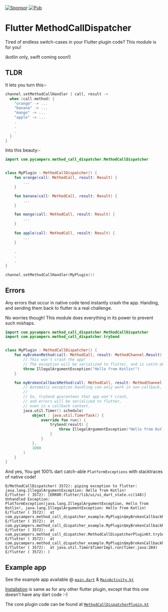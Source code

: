[![Sponsor](https://img.shields.io/badge/Sponsor-jaaga_labs-red.svg?style=for-the-badge)](https://www.jaaga.in/labs) [![Pub](https://img.shields.io/pub/v/flutter_cognito_plugin.svg?style=for-the-badge)](https://pub.dartlang.org/packages/flutter_cognito_plugin)

# Flutter MethodCallDispatcher

Tired of endless switch-cases in your Flutter plugin code? 
This module is for you!

(kotlin only, swift coming soon!)

## TLDR

It lets you turn this:-

```kotlin
channel.setMethodCallHandler { call, result ->
  when (call.method) {
    "orange" -> ...
    "banana" -> ...
    "mango" -> ...
    "apple" -> ...
    .
    .
    .
  }
}
```

Into this beauty:-

```kotlin
import com.pycampers.method_call_dispatcher.MethodCallDispatcher


class MyPlugin : MethodCallDispatcher() {
    fun orange(call: MethodCall, result: Result) {
        ...
    }

    fun banana(call: MethodCall, result: Result) {
        ...
    }

    fun mango(call: MethodCall, result: Result) {
        ...
    }
    
    fun apple(call: MethodCall, result: Result) {
        ...
    }
      
    .
    .
    .
}

channel.setMethodCallHandler(MyPlugin())
```

## Errors

Any errors that occur in native code tend instantly crash the app.
Handing, and sending them back to flutter is a real challenge.

No worries though!
This module does everything in its power to prevent such mishaps.

```kotlin
import com.pycampers.method_call_dispatcher.MethodCallDispatcher
import com.pycampers.method_call_dispatcher.trySend


class MyPlugin : MethodCallDispatcher() {
    fun myBrokenMethod(call: MethodCall, result: MethodChannel.Result) {
        // This won't crash the app!
        // The exception will be serialized to flutter, and is catch-able in flutter.
        throw IllegalArgumentException("Hello from Kotlin!")
    }

    fun myBrokenCallbackMethod(call: MethodCall, result: MethodChannel.Result) {
        // Automatic exception handling can only work in non-callback, synchronous contexts.
        //
        // So, trySend guarantees that app won't crash,
        // and errors will be serialized to flutter,
        // even in a callback context.
        java.util.Timer().schedule(
            object : java.util.TimerTask() {
                override fun run() {
                    trySend(result) {
                        throw IllegalArgumentException("Hello from Kotlin!")
                    }
                }
            },
            1000
        )
    }
}
```

And yes,
You get 100% dart catch-able `PlatformExceptions` with stacktraces of native code!
```
D/MethodCallDispatcher( 3572): piping exception to flutter: java.lang.IllegalArgumentException: Hello from Kotlin!
E/flutter ( 3572): [ERROR:flutter/lib/ui/ui_dart_state.cc(148)] Unhandled Exception: PlatformException(java.lang.IllegalArgumentException, Hello from Kotlin!, java.lang.IllegalArgumentException: Hello from Kotlin!
E/flutter ( 3572): 	at com.pycampers.method_call_dispatcher_example.MyPlugin$myBrokenCallbackMethod$1$run$1.invoke(MainActivity.kt:33)
E/flutter ( 3572): 	at com.pycampers.method_call_dispatcher_example.MyPlugin$myBrokenCallbackMethod$1$run$1.invoke(MainActivity.kt:30)
E/flutter ( 3572): 	at com.pycampers.method_call_dispatcher.MethodCallDispatcherPluginKt.trySend(MethodCallDispatcherPlugin.kt:52)
E/flutter ( 3572): 	at com.pycampers.method_call_dispatcher_example.MyPlugin$myBrokenCallbackMethod$1.run(MainActivity.kt:32)
E/flutter ( 3572): 	at java.util.Timer$TimerImpl.run(Timer.java:284)
E/flutter ( 3572): )
```

## Example app

See the example app available @ [`main.dart`](example/lib/main.dart) & [`MainActivity.kt`](example/android/app/src/main/kotlin/com/pycampers/method_call_dispatcher_example/MainActivity.kt)

[Installation](https://pub.dartlang.org/packages/method_call_dispatcher#-installing-tab-) is same as for any other flutter plugin, 
except that this one doesn't have any dart code :-)

The core plugin code can be found at [`MethodCallDispatcherPlugin.kt`](android/src/main/kotlin/com/pycampers/method_call_dispatcher/MethodCallDispatcherPlugin.kt)
